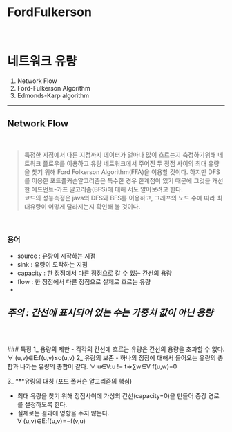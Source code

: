 # FordFulkerson
<br>

# 네트워크 유량

<ol>
<li>Network Flow</li>
<li>Ford-Fulkerson Algorithm</li>
<li>Edmonds-Karp algorithm</li>
</ol>

---

## Network Flow

<br>

> 특정한 지점에서 다른 지점까지 데이터가 얼마나 많이 흐르는지 측정하기위해 네트워크 플로우를 이용하고 유량 네트워크에서 주어진 두 정점 사이의 최대 유량을 찾기 위해 Ford Folkerson Algorithm(FFA)을 이용할 것이다. 하지만 DFS를 이용한 포드풀커슨알고리즘은 특수한 경우 한계점이 있기 때문에 그것을 개선한 에드먼트-카프 알고리즘(BFS)에 대해 서도 알아보려고 한다.  
코드의 성능측정은 java의 DFS와 BFS를 이용하고, 그래프의 노드 수에 따라 최대유량이 어떻게 달라지는지 확인해 볼 것이다.

<br>

### 용어
* source : 유량이 시작하는 지점 
* sink : 유량이 도착하는 지점
* capacity : 한 정점에서 다른 정점으로 갈 수 있는 간선의 용량
* flow : 한 정점에서 다른 정점으로 실제로 흐르는 유량  
* 
***주의  : 간선에 표시되어 있는 수는 가중치 값이 아닌 용량***  
<br>
---
<br>
### 특징
1_ 용량의 제한    
- 각각의 간선에 흐르는 유량은 간선의 용량을 초과할 수 없다.  
              ∀ (u,v)∈E:f(u,v)≤c(u,v)  
2_ 유량의 보존  
- 하나의 정점에 대해서 들어오는 유량의 총합과 나가는 유량의 총합이 같다.  
              ∀ u∈V:u != t⇒∑w∈V f(u,w)=0  
              
3_ ***유량의 대칭 (포드 폴커슨 알고리즘의 핵심)  
- 최대 유량을 찾기 위해 정점사이에 가상의 간선(capacity=0)을 만들어 증강 경로를 설정하도록 한다.  
- 실제로는 결과에 영향을 주지 않는다.  
               ∀ (u,v)∈E:f(u,v)=−f(v,u)  
 

